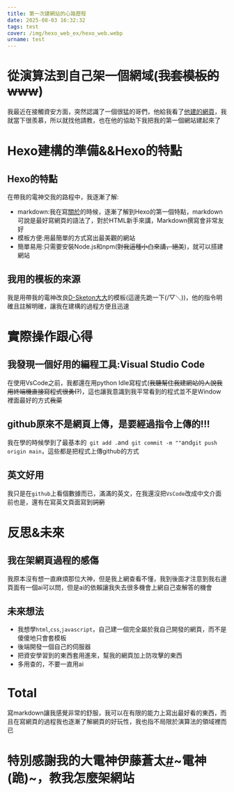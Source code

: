 ```yaml
---
title: 第一次建網站的心路歷程
date: 2025-08-03 16:32:32
tags: test
cover: /img/hexo_web_ex/hexo_web.webp
urname: test
---
```

# 從演算法到自己架一個網域(~~我套模板的www~~)

我最近在接觸資安方面，突然認識了一個很猛的哥們，他給我看了[他建的網頁](https://itousouta15.github.io/)，我就當下很羨慕，所以就找他請教，也在他的協助下我把我的第一個網站建起來了

# Hexo建構的準備&&Hexo的特點
## Hexo的特點
在帶我的電神交我的路程中，我逐漸了解:
- markdown:我在寫[關於](https://siewilly.github.io/about/)的時候，逐漸了解到Hexo的第一個特點，markdown可說是最好寫網頁的語法了，對於HTML新手來講，Markdown撰寫會非常友好
- 模板方便:用最簡單的方式寫出最美觀的網站
- 簡單易用:只需要安裝Node.js和npm(~~對我這種小白來講，絕美~~)，就可以搭建網站

## 我用的模板的來源

我是用帶我的電神改良[D-Sketon大大](https://d-sketon.github.io/)的模板(這邊先跪一下(/▽＼))，他的指令明確且註解明確，讓我在建構的過程方便且迅速

# 實際操作跟心得
## 我發現一個好用的編程工具:Visual Studio Code
在使用VsCode之前，我都還在用python Idle寫程式(~~我聽幫住我建網站的人說我用終端機直接寫程式很勇(?~~)，這也讓我意識到我平常看到的程式並不是Window裡面最好的方式~~我菜~~
## github原來不是網頁上傳，是要經過指令上傳的!!!
我在學的時候學到了最基本的` git add .`and` git commit -m ""`and`git push origin main`，這些都是把程式上傳github的方式
## 英文好用
我只是在`github`上看個數據而已，滿滿的英文，在我還沒把`VsCode`改成中文介面前也是，還有在寫英文頁面寫到~~詞窮~~

# 反思&未來
## 我在架網頁過程的感傷
我原本沒有想一直麻煩那位大神，但是我上網查看不懂，我到後面才注意到我右邊頁面有一個ai可以問，但是ai的依賴讓我失去很多機會上網自己查解答的機會

## 未來想法 
- 我想學`html`,`css`,`javascript`，自己建一個完全屬於我自己開發的網頁，而不是傻傻地只會套模板
- 後端開發一個自己的伺服器
- 把資安學習到的東西套用進來，幫我的網頁加上防攻擊的東西
- 多用查的，不要一直用ai

# Total
寫markdown讓我感覺非常的舒服，我可以在有限的能力上寫出最好看的東西，而且在寫網頁的過程我也逐漸了解網頁的好玩性，我也指不局限於演算法的領域裡而已

# 特別感謝我的大電神伊藤蒼太[#](https://itousouta15.github.io/)~電神(跪)~，教我怎麼架網站
